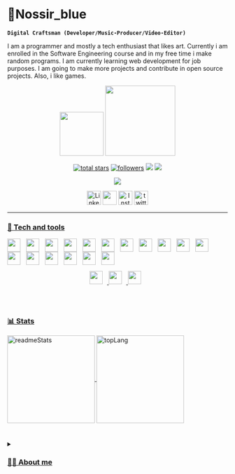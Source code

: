 # 🍃Nossir_blue
**`Digital Craftsman (Developer/Music-Producer/Video-Editor)`**

I am a programmer and mostly a tech enthusiast that likes art.
Currently i am enrolled in the Software Engineering course and in my free time i make random programs. I am currently learning web development for job purposes.
I am going to make more projects and contribute in open source projects.
Also, i like games.

<p align="center">
  <img width="100px" src="https://images-wixmp-ed30a86b8c4ca887773594c2.wixmp.com/f/87599904-e193-4b75-a519-b5ee2820e856/dg9bg9i-30b953d7-edc1-4281-a945-ca01ee1dd616.gif?token=eyJ0eXAiOiJKV1QiLCJhbGciOiJIUzI1NiJ9.eyJzdWIiOiJ1cm46YXBwOjdlMGQxODg5ODIyNjQzNzNhNWYwZDQxNWVhMGQyNmUwIiwiaXNzIjoidXJuOmFwcDo3ZTBkMTg4OTgyMjY0MzczYTVmMGQ0MTVlYTBkMjZlMCIsIm9iaiI6W1t7InBhdGgiOiJcL2ZcLzg3NTk5OTA0LWUxOTMtNGI3NS1hNTE5LWI1ZWUyODIwZTg1NlwvZGc5Ymc5aS0zMGI5NTNkNy1lZGMxLTQyODEtYTk0NS1jYTAxZWUxZGQ2MTYuZ2lmIn1dXSwiYXVkIjpbInVybjpzZXJ2aWNlOmZpbGUuZG93bmxvYWQiXX0.aGo2JHiYHyTPQLuWDvMkfqJdQatsu95Uj2d59fnYd8E" >
  <img width="160px" src="https://i.pinimg.com/originals/32/f1/06/32f1061e12b271ee85dca110818a8622.gif">
</p>

<p align="center">
  <a href="https://github.com/Nossir-blue?tab=repositories&sort=stargazers">
    <img alt="total stars" title="Total stars on GitHub" src="https://custom-icon-badges.demolab.com/github/stars/Nossir-blue?color=55960c&style=for-the-badge&labelColor=488207&logo=star"/></a>
  <a href="https://github.com/Nossir-blue?tab=followers">
    <img alt="followers" title="Follow me on Github" src="https://custom-icon-badges.demolab.com/github/followers/Nossir-blue?color=236ad3&labelColor=1155ba&style=for-the-badge&logo=person-add&label=Follow&logoColor=white"/></a>
  <img src="https://custom-icon-badges.demolab.com/badge/Luanda-Angola-blue?style=for-the-badge&logo=location&logoColor=white">
  <img src="https://komarev.com/ghpvc/?username=Nossir-blue&style=for-the-badge&label=Views&color=b00b69&Color=purple">
</p>

<p align="center">
    <img src="https://readme-typing-svg.demolab.com/?lines=[+Never+back+down,+ +never+give+up]" />
  
</p>

<p align="center">
  <a href="https://www.linkedin.com/in/roger-cruz-a0598b253/"><img width="32px" alt="LinkedIn" title="LinkedIn" src="https://cdn-icons-png.flaticon.com/512/174/174857.png"/></a>
  <a href="https://discord.com/users/504040684760596500" alt="Discord" title="Dev Pro Tips Discord Server"><img width="32px" src="https://uxwing.com/wp-content/themes/uxwing/download/brands-and-social-media/discord-white-icon.png"/></a>
  <a href="https://www.instagram.com/___nossir___/"><img width="32px" alt="Instagram" title="instagram" src="https://upload.wikimedia.org/wikipedia/commons/thumb/a/a5/Instagram_icon.png/768px-Instagram_icon.png"></a>
  <a href="https://x.com/nossir_"><img width="32px" alt="twitter" title="twitter" src="https://uxwing.com/wp-content/themes/uxwing/download/brands-and-social-media/x-social-media-white-icon.png"</a>
</p>
    
___

### 🧰 Tech and tools

<img align="left" width="30px" style="padding-right:10px" src="https://cdn.jsdelivr.net/gh/devicons/devicon@latest/icons/html5/html5-plain.svg" />
<img align="left" width="30px" style="padding-right:10px" src="https://cdn.jsdelivr.net/gh/devicons/devicon@latest/icons/css3/css3-plain.svg" />
<img align="left" width="30px" style="padding-right:10px" src="https://cdn.jsdelivr.net/gh/devicons/devicon@latest/icons/javascript/javascript-plain.svg" />
<img align="left" width="30px" style="padding-right:10px" src="https://cdn.jsdelivr.net/gh/devicons/devicon@latest/icons/react/react-original.svg" />
<img align="left" width="30px" style="padding-right:10px" src="https://cdn.jsdelivr.net/gh/devicons/devicon@latest/icons/kotlin/kotlin-plain.svg" />
<img align="left" width="30px" style="padding-right:10px" src="https://cdn.jsdelivr.net/gh/devicons/devicon@latest/icons/java/java-original.svg" />
<img align="left" width="30px" style="padding-right:10px" src="https://cdn.jsdelivr.net/gh/devicons/devicon@latest/icons/spring/spring-original.svg" />
<img align="left" width="30px" style="padding-right:10px" src="https://cdn.jsdelivr.net/gh/devicons/devicon@latest/icons/mysql/mysql-original-wordmark.svg" />
<img align="left" width="30px" style="padding-right:10px" src="https://cdn.jsdelivr.net/gh/devicons/devicon@latest/icons/postgresql/postgresql-plain.svg" />
<img align="left" width="30px" style="padding-right:10px" src="https://cdn.jsdelivr.net/gh/devicons/devicon@latest/icons/mongodb/mongodb-plain.svg" />
<img align="left" width="30px" style="padding-right:10px" src="https://cdn.jsdelivr.net/gh/devicons/devicon@latest/icons/godot/godot-original.svg" />
<img align="left" width="30px" style="padding-right:10px" src="https://cdn.jsdelivr.net/gh/devicons/devicon@latest/icons/linux/linux-original.svg" />
<img align="left" width="30px" style="padding-right:10px" src="https://cdn.jsdelivr.net/gh/devicons/devicon@latest/icons/git/git-plain.svg" />
<img align="left" width="30px" style="padding-right:10px" src="https://cdn.jsdelivr.net/gh/devicons/devicon@latest/icons/github/github-original-wordmark.svg" />
<img align="left" width="30px" style="padding-right:10px" src="https://cdn.jsdelivr.net/gh/devicons/devicon@latest/icons/npm/npm-original-wordmark.svg" />
<img align="left" width="30px" style="padding-right:10px" src="https://cdn.jsdelivr.net/gh/devicons/devicon@latest/icons/docker/docker-plain.svg" />
<img width="30px" style="padding-right:10px" src="https://cdn.jsdelivr.net/gh/devicons/devicon@latest/icons/gradle/gradle-original.svg" />
<br>

<p align="center">
  
  <img width="30px" style="padding-right:10px" src="https://cdn.jsdelivr.net/gh/devicons/devicon@latest/icons/maven/maven-original.svg" />
  <img width="30px" style="padding-right:10px" src="https://cdn.jsdelivr.net/gh/devicons/devicon@latest/icons/vscode/vscode-original.svg" />
  <img width="30px" style="padding-right:10px" src="https://cdn.jsdelivr.net/gh/devicons/devicon@latest/icons/intellij/intellij-original.svg" />
</p>

<br>

#

### 📊 Stats
          
<img height=200 align="center" src="https://github-readme-stats.vercel.app/api?username=Nossir-blue&show_icons=true&theme=transparent" alt="readmeStats"> <img height=200 align="center" src="https://github-readme-stats.vercel.app/api/top-langs/?username=Nossir-blue&layout=donut&theme=transparent" alt="topLang">
<br>

#

<details>
  <summary><h3>👨‍💻 About me</h3></summary>
  I always had the passion for everything tech related but it was all on a superficial level, i always had the dream to make my own games, to create my own OS, to basically create my own digital world and perhaps, to be someone that makes huge contributions for the tech world. I enrolled in the Software Engineering course at "Universidade Metodista de Angola" to porsue my dreams but i was caught of guard by the challenges i had to face but they weren't enough to make me give up on my dreams. Along the way, i've learned a lot of concepts and tools, all this learning phase gave me new desires for my nerd self, i developed the passion for low level programming, i even had the pleasure to make my own drone from scratch and programmed it, i developed the passion for graphics programming which now i have this desire of contributing to a lot of graphics related projects for Linux and of course, web development, which is my main focus.My favorite languages are C and Java, C was my first "love at first keystroke" and i haven't abandoned the language ever since, while Java is a language i have a love-hate relationship with but i've learned to love it and is now my main language for backend/desktop development. I am an "artist", i like making music, i like drawing, i like editing videos and i like programming (yes, i am one of those that considers programming a type of art), they all culminate from my passion of games. I am always taking action because i have this burning desire to fulfil all my goals and dreams.
</details>

